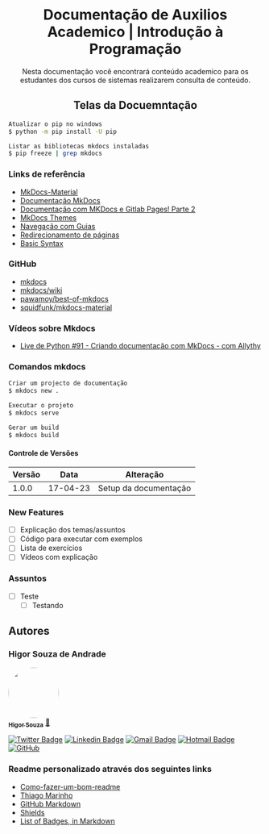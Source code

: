 <h1 align="center">Documentação de Auxilios Academico | Introdução à Programação</h1>
<p align="center">Nesta documentação você encontrará conteúdo academico para os estudantes dos cursos de sistemas
realizarem consulta de conteúdo.</p>

<h2 align="center">Telas da Docuemntação</h2>

```bash
Atualizar o pip no windows
$ python -m pip install -U pip

Listar as bibliotecas mkdocs instaladas
$ pip freeze | grep mkdocs
```


### Links de referência
- [MkDocs-Material](https://squidfunk.github.io/mkdocs-material/getting-started/)
- [Documentação MkDocs](https://squidfunk.github.io/mkdocs-material/reference/data-tables/)
- [Documentação com MKDocs e Gitlab Pages! Parte 2](https://www.youtube.com/watch?v=oDAHnwmPfjA)
- [MkDocs Themes](https://github.com/mkdocs/mkdocs/wiki/MkDocs-Themes)
- [Navegação com Guias](https://squidfunk.github.io/mkdocs-material/setup/setting-up-navigation/#with-tabs)
- [Redirecionamento de páginas](https://www.mkdocs.org/user-guide/writing-your-docs/)
- [Basic Syntax](https://www.markdownguide.org/basic-syntax)


### GitHub
- [mkdocs](https://github.com/mkdocs/mkdocs)
- [mkdocs/wiki](https://github.com/mkdocs/mkdocs/wiki)
- [pawamoy/best-of-mkdocs](https://github.com/pawamoy/best-of-mkdocs)
- [squidfunk/mkdocs-material](https://github.com/squidfunk/mkdocs-material)

### Vídeos sobre Mkdocs
- [Live de Python #91 - Criando documentação com MkDocs - com Allythy](https://www.youtube.com/watch?v=rX8MRsN1N-U)


### Comandos mkdocs
```bash
Criar um projecto de documentação 
$ mkdocs new .
```
```bash
Executar o projeto
$ mkdocs serve
```
```bash
Gerar um build
$ mkdocs build
```

#### Controle de Versões
| Versão | Data     | Alteração             |
|--------|----------|-----------------------|
| 1.0.0  | 17-04-23 | Setup da documentação |

### New Features
- [ ] Explicação dos temas/assuntos
- [ ] Código para executar com exemplos 
- [ ] Lista de exercícios
- [ ] Vídeos com explicação

### Assuntos
- [ ] Teste
  - [ ] Testando

Autores
---

### Higor Souza de Andrade
<a href="https://github.com/souzarogih">
 <img style="border-radius: 50%;" src="https://avatars.githubusercontent.com/u/33656742?v=4" width="100px;" alt=""/>
 <br />
 <sub><b>Higor Souza</b></sub></a> <a href="https://github.com/souzarogih" title="Rocketseat">🚀</a>


[![Twitter Badge](https://img.shields.io/badge/-@HigorSouza04-1ca0f1?style=flat-square&labelColor=1ca0f1&logo=twitter&logoColor=white&link=https://twitter.com/HigorSouza04)](https://twitter.com/i/redirect?url=https%3A%2F%2Ftwitter.com%2FHigorSouza04&t=1&cn=bG9naW5fbm90aWZpY2F0aW9uX2VtYWls&sig=a0e0273dce32a5c70e3ef154782b2ce5c4a5ef53&iid=cb7ce91830aa4ed4a58b1b4e7edbbfff&uid=343469291&nid=296+1) 
[![Linkedin Badge](https://img.shields.io/badge/-HigorSouza-blue?style=flat-square&logo=Linkedin&logoColor=white&link=https:https://www.linkedin.com/in/higor-souza-aab27051/)](https://www.linkedin.com/in/higor-souza-aab27051/) 
[![Gmail Badge](https://img.shields.io/badge/-rogih.andrade@gmail.com-c14438?style=flat-square&logo=Gmail&logoColor=white&link=mailto:rogih.andrade@gmail.com)](mailto:rogih.andrade@gmail.com)
[![Hotmail Badge](https://img.shields.io/badge/-Hotmail-0078D4?style=flat-square&amp;logo=microsoft-outlook&amp;logoColor=white&amp;link=mailto:higor.andrade@hotmail.com)](mailto:higor.andrade@hotmail.com)
[![GitHub](https://badgen.net/badge/icon/github?icon=github&label)](https://github.com/souzarogih)

### Readme personalizado através dos seguintes links

- [Como-fazer-um-bom-readme](https://blog.rocketseat.com.br/como-fazer-um-bom-readme/)
- [Thiago Marinho](https://gist.github.com/tgmarinho/931ce1ad6de9c24c7f3b6d7848de9fbd)
- [GitHub Markdown](https://github.com/ekalinin/github-markdown-toc#table-of-contents)
- [Shields](https://shields.io/)
- [List of Badges, in Markdown](https://github.com/Naereen/badges)
